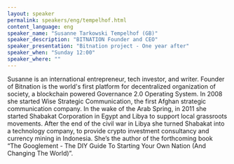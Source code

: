 ```yaml
---
layout: speaker
permalink: speakers/eng/tempelhof.html
content_language: eng
speaker_name: "Susanne Tarkowski Tempelhof (GB)"
speaker_description: "BITNATION Founder and CEO"
speaker_presentation: "Bitnation project - One year after"
speaker_when: "Sunday 12:00"
speaker_where: ""
---
```


Susanne is an international entrepreneur, tech investor, and writer. Founder of Bitnation is the world's first platform for decentralized organization of society, a blockchain powered Governance 2.0 Operating System.  In 2008 she started Wise Strategic Communication, the first Afghan strategic communication company. In the wake of the Arab Spring, in 2011 she started Shabakat Corporation in Egypt and Libya to support local grassroots movements. After the end of the civil war in Libya she turned Shabakat into a technology company, to provide crypto investment consultancy and currency mining in Indonesia. She’s the author of the forthcoming book “The Googlement - The DIY Guide To Starting Your Own Nation (And Changing The World)”.